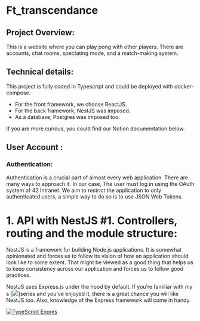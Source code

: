 # Ft_transcendance

## Project Overview:

<p>This is a website where you can play pong with other players. There are accounts, chat rooms, spectating mode, and a match-making system.</p>

## Technical details:

This project is fully coded in Typescript and could be deployed with docker-compose.

- For the front framework, we choose ReactJS.
- For the back framework, NestJS was imposed.
- As a database, Postgres was imposed too.

If you are more curious, you could find our Notion documentation below.

## User Account :

### Authentication:

Authentication is a crucial part of almost every web application. There are many ways to approach it. In our case, The user must log in using the OAuth system of 42 Intranet. We aim to restrict the application to only authenticated users, a simple way to do so is to use JSON Web Tokens.

# 1. API with NestJS #1. Controllers, routing and the module structure:

NestJS is a framework for building Node.js applications. It is somewhat opinionated and forces us to follow its vision of how an application should look like to some extent. That might be viewed as a good thing that helps us to keep consistency across our application and forces us to follow good practices.

NestJS uses Express.js under the hood by default. If you’re familiar with my s [![](https://wanago.io/2018/12/03typescript-express-tutorial-routing-controllers-middleware/)]series and you’ve enjoyed it, there is a great chance you will like NestJS too. Also, knowledge of the Express framework will come in handy.


[![TypeScript Expres](https://wanago.io/2018/12/03/typescript-express-tutorial-routing-controllers-middleware/)](https://nodesource.com/products/nsolid)